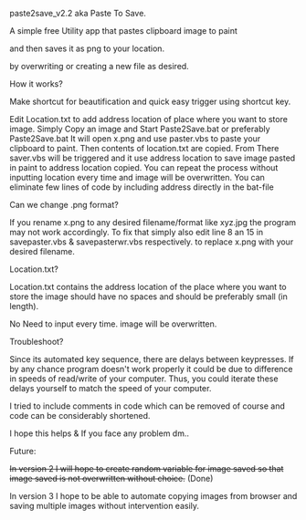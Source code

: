paste2save_v2.2 aka Paste To Save.

A simple free Utility app that pastes clipboard image to paint 

and then saves it as png to your location.

by overwriting or creating a new file as desired.

How it works?

Make shortcut for beautification and quick easy trigger using shortcut key.

Edit Location.txt to add address location of place where you want to store image.
Simply Copy an image and Start Paste2Save.bat or preferably Paste2Save.bat 
It will open x.png and use paster.vbs to paste your clipboard to paint.
Then contents of location.txt are copied.
From There saver.vbs will be triggered and it use address location to save
image pasted in paint to address location copied.
You can repeat the process without inputting location every time
and image will be overwritten.
You can eliminate few lines of code by including address directly in the bat-file

Can we change .png format?

If you rename x.png to any desired filename/format like xyz.jpg
the program may not work accordingly.
To fix that simply also edit line 8 an 15 in savepaster.vbs & savepasterwr.vbs respectively.
to replace x.png with your desired filename.

Location.txt?

Location.txt contains the address location 
of the place where you want to store the image
should have no spaces
and should be preferably small (in length).

No Need to input every time. image will be overwritten.

Troubleshoot?

Since its automated key sequence, 
there are delays between keypresses.
If by any chance program doesn't work properly 
it could be due to difference in speeds of read/write of your computer.
Thus, you could iterate these delays yourself to match the speed of your computer.

I tried to include comments in code which can be removed of course
and code can be considerably shortened.

I hope this helps & If you face any problem dm..

Future:

~~In version 2 I will hope to create random variable for image saved so that image saved is not overwritten without choice.~~ (Done)

In version 3 I hope to be able to automate copying images from browser and saving multiple images without intervention easily.
